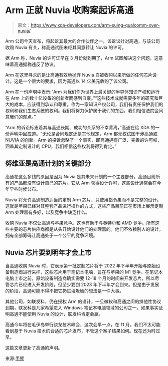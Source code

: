 # Arm 正就 Nuvia 收购案起诉高通

> 原文：<https://www.xda-developers.com/arm-suing-qualcomm-over-nuvia/>

Arm 公司今天宣布，将起诉其最大的合作伙伴之一。该诉讼针对高通，与该公司收购 Nuvia 有关，称高通试图未经其同意转让 Nuvia 的许可。

据 Arm 称，Nuvia 的许可证早在 3 月份就到期了，Arm 试图解决这个问题。这意味着高通据称违反了协议。

Arm 在这里寻求的是让高通有效地抛弃 Nuvia 自被收购以来所做的任何芯片设计。这是一个很大的要求，因为高通以 14 亿美元收购了该公司。

Arm 在一份声明中表示:“Arm 为我们作为世界上最关键的半导体知识产权和运行在 Arm 上的数十亿设备的创新者而感到自豪。”“这些技术成就需要多年的研究和巨大的成本，应该得到承认和尊重。作为一家知识产权公司，我们有责任保护我们的权利和我们生态系统的权利。我们将努力保护属于我们的东西，我们相信法院会同意我们的观点。”

“Arm 的诉讼标志着其与高通长期、成功的关系的不幸背离，”高通在给 XDA 的一份声明中回应道。“无论是合同规定还是其他规定，Arm 都无权试图干涉高通或 NUVIA 的创新。Arm 的投诉忽略了一个事实，即高通拥有广泛、完善的许可权，涵盖其定制设计的 CPU，我们相信这些权利将得到肯定。”

## 努维亚是高通计划的关键部分

高通花这么多钱的原因是因为 Nuvia 是其未来计划的一个主要部分。高通目前所有的产品都没有设计自己的芯片。它从 Arm 获得设计许可，这些设计通常会在今年早些时候公布。

Nuvia 将允许高通制造适当的定制 Arm 芯片，只使用指令集而不是完整的设计。这就是苹果已经对其整套产品进行操作的方式，这些产品目前正在市场上展示定制 Arm 处理器有多好，以及竞争中缺乏什么。

收购 Nuvia 不仅让高通与苹果竞争。这也有助于与英特尔和 AMD 竞争。所有这些主要的芯片供应商都是从头开始设计他们的处理器的。他们不依赖别人的设计。拥有全部筹码让高通处于一个公平的竞争环境。

## Nuvia 芯片要到明年才会上市

当高通收购 Nuvia 时，它表示第一批定制芯片将于 2022 年下半年开始与原始设备制造商进行采样，这些芯片用于笔记本电脑，旨在与苹果的 M1 竞争。在笔记本电脑上市之前，原始设备制造商确实需要 12-18 个月的时间来开发芯片，所以尽管芯片已经进入开发阶段，但至少要到 2023 年下半年才会到来。但是由于发展的阶段，高通可能不得不把它扔进垃圾桶的想法是一件大事。

其他公司，如联发科，仍在授权 Arm 的设计，一旦微软和高通之间的排他性协议到期，联发科是几家希望进入 Windows 笔记本电脑领域的公司之一。如果事实证明高通不能使用 Nuvia 的设计，联发科肯定会赢。

高通今年将在毛伊岛举行骁龙技术峰会，这次会早一点，在 11 月。我们不太可能看到基于 Nuvia 技术的合适的芯片发布，不管这个案子结果如何。现在还为时过早。

这篇文章更新了高通的声明。

来源:[手臂](https://www.arm.com/company/news/2022/08/arm-files-lawsuit-against-qualcomm-and-nuvia-for-breach-of-license-agreements-and-trademark-infringement)